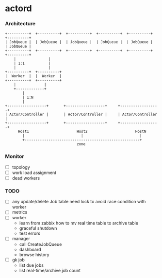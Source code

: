 # actord

### Architecture


    +----------+  +----------+  +----------+  +----------+  +----------+  +----------+
    | JobQueue |  | JobQueue |  | JobQueue |  | JobQueue |  | JobQueue |  | JobQueue |
    +----------+  +----------+  +----------+  +----------+  +----------+  +----------+
        |               |
        | 1:1           |
        |               |
    +----------+  +----------+  
    |  Worker  |  |  Worker  |
    +----------+  +----------+  
        |             |
        +-------------+
            |
            | 1:N
            |
    +------------------+       +------------------+     +------------------+
    | Actor/Controller |       | Actor/Controller |     | Actor/Controller |
    +------------------+       +------------------+     +------------------+
          Host1                      Host2                      HostN
            |                          |                          |
            +-----------------------------------------------------+
                                     zone


### Monitor

- [ ] topology
- [ ] work load assignment
- [ ] dead workers

### TODO

- [ ] any update/delete Job table need lock to avoid race condition with worker
- [ ] metrics
- [ ] worker
  - learn from zabbix how to mv real time table to archive table
  - graceful shutdown
  - test errors
- [ ] manager
  - call CreateJobQueue
  - dashboard
  - browse history
- [ ] gk job
  - list due jobs
  - list real-time/archive job count
